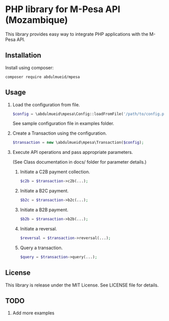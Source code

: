 # PHP library for M-Pesa API (Mozambique)

This library provides easy way to integrate PHP applications with the M-Pesa API.

## Installation

Install using composer:
```
composer require abdulmueid/mpesa
```

## Usage

1. Load the configuration from file.
    ```php
    $config = \abdulmueid\mpesa\Config::loadFromFile('/path/to/config.php');
    ```
    See sample configuration file in examples folder.

2. Create a Transaction using the configuration.
    ```php
    $transaction = new \abdulmueid\mpesa\Transaction($config);
    ```
    
3. Execute API operations and pass appropriate parameters. 

    (See Class documentation in docs/ folder for parameter details.)

    1. Initiate a C2B payment collection.
        ```php
        $c2b = $transaction->c2b(...);
        ```
        
    2. Initiate a B2C payment.
        ```php
        $b2c = $transaction->b2c(...);
        ```
        
    3. Initiate a B2B payment.
        ```php
        $b2b = $transaction->b2b(...);
        ```
    
    2. Initiate a reversal.
        ```php
        $reversal = $transaction->reversal(...);
        ```
    
    3. Query a transaction.
        ```php
        $query = $transaction->query(...);
        ```
        
## License

This library is release under the MIT License. See LICENSE file for details.

## TODO

1. Add more examples